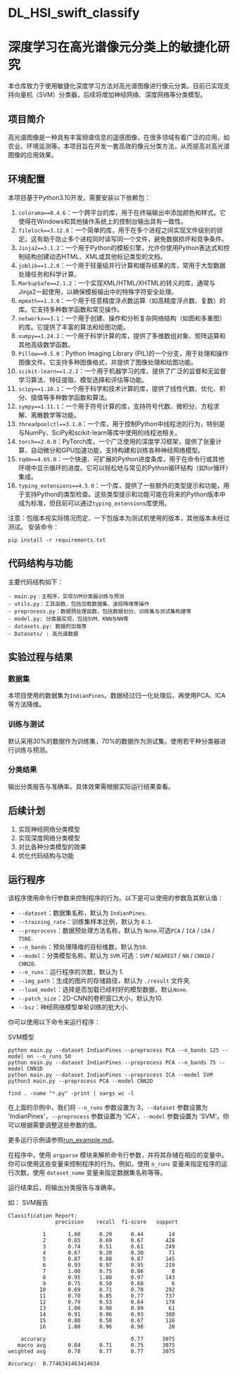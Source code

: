 # DL_HSI_swift_classify

# 深度学习在高光谱像元分类上的敏捷化研究

本仓库致力于使用敏捷化深度学习方法对高光谱图像进行像元分类。目前已实现支持向量机（SVM）分类器，后续将增加神经网络、深度网络等分类模型。

## 项目简介

高光谱图像是一种具有丰富频谱信息的遥感图像，在很多领域有着广泛的应用，如农业、环境监测等。本项目旨在开发一套高效的像元分类方法，从而提高对高光谱图像的应用效果。
## 环境配置

本项目基于Python3.10开发，需要安装以下依赖包：


1. `colorama==0.4.6`：一个跨平台的库，用于在终端输出中添加颜色和样式。它使得在Windows和其他操作系统上的控制台输出具有一致性。
2. `filelock==3.12.0`：一个简单的库，用于在多个进程之间实现文件级别的锁定。这有助于防止多个进程同时读写同一个文件，避免数据损坏和竞争条件。
3. `Jinja2==3.1.2`：一个用于Python的模板引擎，允许你使用Python表达式和控制结构创建动态HTML、XML或其他标记类型的文档。
4. `joblib==1.2.0`：一个用于轻量级并行计算和缓存结果的库，常用于大型数据处理任务和科学计算。
5. `MarkupSafe==2.1.2`：一个实现XML/HTML/XHTML的转义的库，通常与Jinja2一起使用，以确保模板输出中的特殊字符安全处理。
6. `mpmath==1.3.0`：一个用于任意精度浮点数运算（如高精度浮点数、复数）的库。它支持多种数学函数和常见操作。
7. `networkx==3.1`：一个用于创建、操作和分析复杂网络结构（如图和多重图）的库。它提供了丰富的算法和绘图功能。
8. `numpy==1.24.2`：一个用于科学计算的库，提供了多维数组对象、矩阵运算和其他高级数学函数。
9. `Pillow==9.5.0`：Python Imaging Library (PIL)的一个分支，用于处理和操作图像文件。它支持多种图像格式，并提供了图像处理和绘图功能。
10. `scikit-learn==1.2.2`：一个用于机器学习的库，提供了广泛的监督和无监督学习算法、特征提取、模型选择和评估等功能。
11. `scipy==1.10.1`：一个用于科学和技术计算的库，提供了线性代数、优化、积分、插值等多种数学函数和算法。
12. `sympy==1.11.1`：一个用于符号计算的库，支持符号代数、微积分、方程求解、离散数学等功能。
13. `threadpoolctl==3.1.0`：一个库，用于控制Python中线程池的行为，特别是与NumPy、SciPy和scikit-learn等库中使用的线程池相关。
14. `torch==2.0.0`：PyTorch库，一个广泛使用的深度学习框架，提供了张量计算、自动微分和GPU加速功能，支持构建和训练各种神经网络模型。
15. `tqdm==4.65.0`：一个快速、可扩展的Python进度条库，用于在命令行或其他环境中显示循环的进度。它可以轻松地与常见的Python循环结构（如for循环）集成。
16. `typing_extensions==4.5.0`：一个库，提供了一些额外的类型提示和功能，用于支持Python的类型检查。这些类型提示和功能可能在将来的Python版本中成为标准，但目前可以通过`typing_extensions`库使用。


注意：包版本视实际情况而定，一下包版本为测试机使用的版本，其他版本未经过测试。
安装命令：
```commandline
pip install -r requirements.txt
```

## 代码结构与功能

主要代码结构如下：

```text
- main.py：主程序，实现SVM分类器训练与预测
- utils.py：工具函数，包括加载数据集、波段降维等操作
- preprocess.py：数据预处理函数，包括数据划分、训练集与测试集构建等
- model.py: 分类器实现，包括SVM、KNN与NN等
- datasets.py: 数据的加载等
- Datasets/ : 高光谱数据
```

## 实验过程与结果

### 数据集

本项目使用的数据集为`IndianPines`。数据经过归一化处理后，再使用PCA、ICA等方法降维。

### 训练与测试

默认采用30%的数据作为训练集，70%的数据作为测试集。使用若干种分类器进行训练与预测。

### 分类结果

输出分类报告与准确率。具体效果需根据实际运行结果查看。

## 后续计划

1. 实现神经网络分类模型
2. 实现深度网络分类模型
3. 对比各种分类模型的效果
4. 优化代码结构与功能

## 运行程序

该程序使用命令行参数来控制程序的行为。以下是可以使用的参数及其默认值：

- `--dataset`：数据集名称，默认为 `IndianPines`.
- `--training_rate`：训练集样本比例，默认为 `0.1`.
- `--preprocess`：数据预处理方法名称，默认为 `None`.可选`PCA` / `ICA` / `LDA` / `TSNE`.
- `--n_bands`：预处理降维的目标维数，默认为`50`.
- `--model`：分类模型名称，默认为 `SVM`.可选：`SVM` / `NEAREST` / `NN` / `CNN1D` / `CNN2D`.
- `--n_runs`：运行程序的次数，默认为 1.
- `--img_path`：生成的图片的存储路径，默认为 `./result` 文件夹.
- `--load_model`：选择是否加载已经村好的模型数据，默认`None`.
- `--patch_size`：2D-CNN的卷积窗口大小，默认为10.
- `--bsz`：神经网络模型单轮训练的批大小.

你可以使用以下命令来运行程序：

SVM模型

```commandline
python main.py --dataset IndianPines --preprocess PCA --n_bands 125 --model nn --n_runs 50
python main.py --dataset IndianPines --preprocess PCA --n_bands 75 --model CNN1D
python main.py --dataset IndianPines --preprocess ICA --model SVM
python3 main.py --preprocess PCA --model CNN2D 

find . -name "*.py" -print | xargs wc -l
```

在上面的示例中，我们将 `--n_runs` 参数设置为 3，`--dataset` 参数设置为 'IndianPines'，`--preprocess` 参数设置为 'ICA'，`--model` 参数设置为 'SVM'。你可以根据需要调整这些参数的值。

更多运行示例请参照[run_example.md](./manual/run_examples.md)。


在程序中，使用 `argparse` 模块来解析命令行参数，并将其存储在相应的变量中。你可以使用这些变量来控制程序的行为。例如，使用 `n_runs` 变量来指定程序的运行次数，使用 `dataset_name` 变量来指定数据集名称等等。

运行结束后，将输出分类报告与准确率。

如：
SVM报告
```text
Classification Report:
               precision    recall  f1-score   support

           1       1.00      0.29      0.44        14
           2       0.65      0.69      0.67       428
           3       0.74      0.51      0.61       249
           4       0.67      0.20      0.30        71
           5       0.87      0.88      0.87       145
           6       0.93      0.97      0.95       219
           7       1.00      0.75      0.86         8
           8       0.95      1.00      0.97       143
           9       0.75      0.50      0.60         6
          10       0.69      0.71      0.70       292
          11       0.70      0.85      0.77       737
          12       0.79      0.53      0.64       178
          13       1.00      0.98      0.99        61
          14       0.91      0.96      0.93       380
          15       0.80      0.58      0.67       116
          16       1.00      0.96      0.98        28

    accuracy                           0.77      3075
   macro avg       0.84      0.71      0.75      3075
weighted avg       0.78      0.77      0.77      3075

Accuracy:  0.7746341463414634

```
